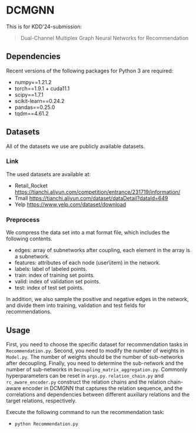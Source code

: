 # DCMGNN
This is for KDD'24-submission:
> Dual-Channel Multiplex Graph Neural Networks for Recommendation


## Dependencies
Recent versions of the following packages for Python 3 are required:
* numpy==1.21.2
* torch==1.9.1 + cuda11.1
* scipy==1.7.1
* scikit-learn==0.24.2
* pandas==0.25.0
* tqdm==4.61.2

## Datasets
All of the datasets we use are publicly available datasets.
### Link
The used datasets are available at:
* Retail_Rocket https://tianchi.aliyun.com/competition/entrance/231719/information/
* Tmall https://tianchi.aliyun.com/dataset/dataDetail?dataId=649
* Yelp https://www.yelp.com/dataset/download

### Preprocess
We compress the data set into a mat format file, which includes the following contents.
* edges: array of subnetworks after coupling, each element in the array is a subnetwork.
* features: attributes of each node (user\item) in the network.
* labels: label of labeled points.
* train: index of training set points. 
* valid: index of validation set points.
* test: index of test set points.

In addition, we also sample the positive and negative edges in the network, and divide them into training, validation and test fields for recommendations.

## Usage
First, you need to choose the specific dataset for recommendation tasks in `Recommendation.py`. Second, you need to modify the number of weights in `Model.py`. The number of weights should be the number of sub-networks after decoupling. Finally, you need to determine the sub-network and the number of sub-networks in `Decoupling_matrix_aggregation.py`. Commonly hyperparameters can be reset in `args.py`. `relation_chain.py` and `rc_aware_encoder.py` construct the relation chains and the relation chain-aware encoder in DCMGNN that captures the relation sequence, and the correlations and dependencies between different auxiliary relations and the target relations, respectively.

Execute the following command to run the recommendation task:

* `python Recommendation.py`
